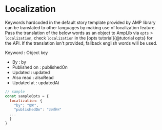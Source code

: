 # Localization

Keywords hardcoded in the default story template provided by AMP library can be translated to other languages by making use of localization feature. Pass the translation of the below words as an object to AmpLib via `opts` > `localization`, check `localization` in the [opts tutorial]{@tutorial opts} for the API.
If the translation isn't provided, fallback english words will be used.

Keyword : Object key

- By : by
- Published on : publishedOn
- Updated : updated
- Also read : alsoRead
- Updated at : updatedAt

```js
// sample
const sampleOpts = {
  localization: {
    "by": "द्वारा",
    "publishedOn": "प्रकाशित"
  ...
  }
}
```
